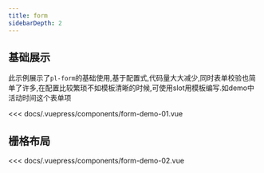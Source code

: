 ```yaml
---
title: form
sidebarDepth: 2
---
```


## 基础展示

此示例展示了`pl-form`的基础使用,基于配置式,代码量大大减少,同时表单校验也简单了许多,在配置比较繁琐不如模板清晰的时候,可使用slot用模板编写.如demo中活动时间这个表单项
 
<demo-block>

<form-demo-01 slot="source"></form-demo-01>

<<< docs/.vuepress/components/form-demo-01.vue

</demo-block>


## 栅格布局

<demo-block>

<form-demo-02 slot="source"></form-demo-02>

<<< docs/.vuepress/components/form-demo-02.vue

</demo-block>
